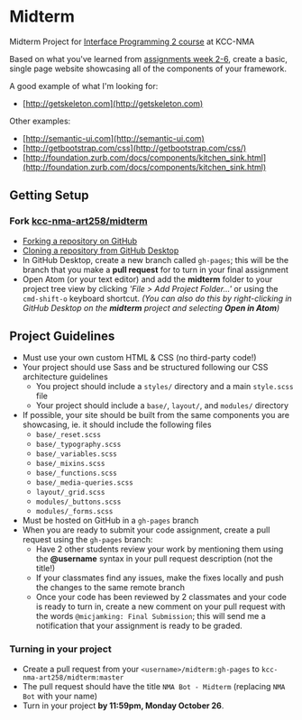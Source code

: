 # Midterm
Midterm Project for [Interface Programming 2 course](https://github.com/kcc-nma-art258) at KCC-NMA

Based on what you've learned from [assignments week 2-6](https://github.com/kcc-nma-art258/assignments), create a basic, single page website showcasing all of the components of your framework.

A good example of what I'm looking for:
- [http://getskeleton.com](http://getskeleton.com)

Other examples:
- [http://semantic-ui.com](http://semantic-ui.com)
- [http://getbootstrap.com/css](http://getbootstrap.com/css/)
- [http://foundation.zurb.com/docs/components/kitchen_sink.html](http://foundation.zurb.com/docs/components/kitchen_sink.html)

## Getting Setup

### Fork [kcc-nma-art258/midterm](https://github.com/kcc-nma-art258/midterm)
- [Forking a repository on GitHub](https://help.github.com/articles/fork-a-repo/)
- [Cloning a repository from GitHub Desktop](https://help.github.com/desktop/guides/contributing/cloning-a-repository-from-github-desktop/)
- In GitHub Desktop, create a new branch called `gh-pages`; this will be the branch that you make a **pull request** for to turn in your final assignment
- Open Atom (or your text editor) and add the **midterm** folder to your project tree view by clicking _'File > Add Project Folder...'_ or using the `cmd-shift-o` keyboard shortcut. _(You can also do this by right-clicking in GitHub Desktop on the **midterm** project and selecting **Open in Atom**)_

## Project Guidelines
- Must use your own custom HTML & CSS (no third-party code!)
- Your project should use Sass and be structured following our CSS architecture guidelines
  - You project should include a `styles/` directory and a main `style.scss` file
  - Your project should include a `base/`, `layout/`, and `modules/` directory
- If possible, your site should be built from the same components you are showcasing, ie. it should include the following files
  - `base/_reset.scss`
  - `base/_typography.scss`
  - `base/_variables.scss`
  - `base/_mixins.scss`
  - `base/_functions.scss`
  - `base/_media-queries.scss`
  - `layout/_grid.scss`
  - `modules/_buttons.scss`
  - `modules/_forms.scss`
- Must be hosted on GitHub in a `gh-pages` branch
- When you are ready to submit your code assignment, create a pull request using the `gh-pages` branch:
  - Have 2 other students review your work by mentioning them using the **@username** syntax in your pull request description (not the title!)
  - If your classmates find any issues, make the fixes locally and push the changes to the same remote branch
  - Once your code has been reviewed by 2 classmates and your code is ready to turn in, create a new comment on your pull request with the words `@micjamking: Final Submission`; this will send me a notification that your assignment is ready to be graded.

### Turning in your project
- Create a pull request from your `<username>/midterm:gh-pages` to `kcc-nma-art258/midterm:master`
- The pull request should have the title `NMA Bot - Midterm` (replacing `NMA Bot` with your name) 
- Turn in your project **by 11:59pm, Monday October 26**.
